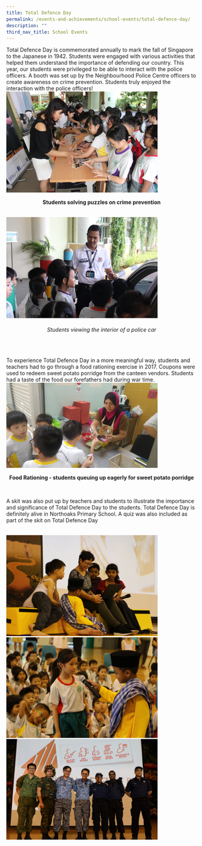 ```yaml
---
title: Total Defence Day
permalink: /events-and-achievements/school-events/total-defence-day/
description: ""
third_nav_title: School Events
---
```

Total Defence Day is commemorated annually to mark the fall of Singapore to the Japanese in 1942. Students were engaged with various activities that helped them understand the importance of defending our country. This year, our students were privileged to be able to interact with the police officers. A booth was set up by the Neighbourhood Police Centre officers to create awareness on crime prevention. Students truly enjoyed the interaction with the police officers!
<br>
<img src="/images/td1a.jpg" 
         style="width:400px"
			/>

<p style="text-align: center"><strong>
	Students solving puzzles on crime prevention</strong></p>
<br>
<img src="/images/td1b.jpg" 
         style="width:400px"
			/>
			
<h6 style="text-align: center">Students viewing the interior of a police car</h6>
<br>

To experience Total Defence Day in a more meaningful way, students and teachers had to go through a food rationing exercise in 2017. Coupons were used to redeem sweet potato porridge from the canteen vendors. Students had a taste of the food our forefathers had during war time.
<br>
<img src="/images/td2a.jpg" 
         style="width:400px"
			/>
<p style="text-align: center"><strong>
	Food Rationing - students queuing up eagerly for sweet potato porridge</strong></p>
<br>

A skit was also put up by teachers and students to illustrate the importance and significance of Total Defence Day to the students. Total Defence Day is definitely alive in Northoaks Primary School. A quiz was also included as part of the skit on Total Defence Day

<br>
<img src="/images/td3a.jpg" 
         style="width:400px"
			/>
<br>
<img src="/images/td3b.jpg" 
         style="width:400px"
			/>
<br>
<img src="/images/td3c.jpg" 
         style="width:400px"
			/>